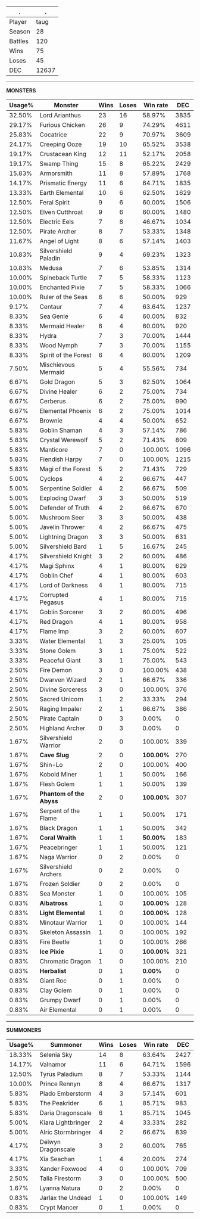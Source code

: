 .|.
|-|-
Player|taug
Season|28
Battles|120
Wins|75
Loses|45
DEC|12637

---
**MONSTERS**

Usage%|Monster|Wins|Loses|Win rate|DEC|
-|-|-|-|-|-|
32.50%|Lord Arianthus|23|16|58.97%|3835|
29.17%|Furious Chicken|26|9|74.29%|4611|
25.83%|Cocatrice|22|9|70.97%|3609|
24.17%|Creeping Ooze|19|10|65.52%|3538|
19.17%|Crustacean King|12|11|52.17%|2058|
19.17%|Swamp Thing|15|8|65.22%|2429|
15.83%|Armorsmith|11|8|57.89%|1768|
14.17%|Prismatic Energy|11|6|64.71%|1835|
13.33%|Earth Elemental|10|6|62.50%|1629|
12.50%|Feral Spirit|9|6|60.00%|1506|
12.50%|Elven Cutthroat|9|6|60.00%|1480|
12.50%|Electric Eels|7|8|46.67%|1034|
12.50%|Pirate Archer|8|7|53.33%|1348|
11.67%|Angel of Light|8|6|57.14%|1403|
10.83%|Silvershield Paladin|9|4|69.23%|1323|
10.83%|Medusa|7|6|53.85%|1314|
10.00%|Spineback Turtle|7|5|58.33%|1123|
10.00%|Enchanted Pixie|7|5|58.33%|1066|
10.00%|Ruler of the Seas|6|6|50.00%|929|
9.17%|Centaur|7|4|63.64%|1237|
8.33%|Sea Genie|6|4|60.00%|832|
8.33%|Mermaid Healer|6|4|60.00%|920|
8.33%|Hydra|7|3|70.00%|1444|
8.33%|Wood Nymph|7|3|70.00%|1155|
8.33%|Spirit of the Forest|6|4|60.00%|1209|
7.50%|Mischievous Mermaid|5|4|55.56%|734|
6.67%|Gold Dragon|5|3|62.50%|1064|
6.67%|Divine Healer|6|2|75.00%|734|
6.67%|Cerberus|6|2|75.00%|990|
6.67%|Elemental Phoenix|6|2|75.00%|1014|
6.67%|Brownie|4|4|50.00%|652|
5.83%|Goblin Shaman|4|3|57.14%|786|
5.83%|Crystal Werewolf|5|2|71.43%|809|
5.83%|Manticore|7|0|100.00%|1096|
5.83%|Fiendish Harpy|7|0|100.00%|1215|
5.83%|Magi of the Forest|5|2|71.43%|729|
5.00%|Cyclops|4|2|66.67%|447|
5.00%|Serpentine Soldier|4|2|66.67%|509|
5.00%|Exploding Dwarf|3|3|50.00%|519|
5.00%|Defender of Truth|4|2|66.67%|670|
5.00%|Mushroom Seer|3|3|50.00%|438|
5.00%|Javelin Thrower|4|2|66.67%|475|
5.00%|Lightning Dragon|3|3|50.00%|631|
5.00%|Silvershield Bard|1|5|16.67%|245|
4.17%|Silvershield Knight|3|2|60.00%|486|
4.17%|Magi Sphinx|4|1|80.00%|629|
4.17%|Goblin Chef|4|1|80.00%|603|
4.17%|Lord of Darkness|4|1|80.00%|715|
4.17%|Corrupted Pegasus|4|1|80.00%|715|
4.17%|Goblin Sorcerer|3|2|60.00%|496|
4.17%|Red Dragon|4|1|80.00%|958|
4.17%|Flame Imp|3|2|60.00%|607|
3.33%|Water Elemental|1|3|25.00%|105|
3.33%|Stone Golem|3|1|75.00%|522|
3.33%|Peaceful Giant|3|1|75.00%|543|
2.50%|Fire Demon|3|0|100.00%|438|
2.50%|Dwarven Wizard|2|1|66.67%|336|
2.50%|Divine Sorceress|3|0|100.00%|376|
2.50%|Sacred Unicorn|1|2|33.33%|294|
2.50%|Raging Impaler|2|1|66.67%|386|
2.50%|Pirate Captain|0|3|0.00%|0|
2.50%|Highland Archer|0|3|0.00%|0|
1.67%|Silvershield Warrior|2|0|100.00%|339|
1.67%|**Cave Slug**|2|0|**100.00%**|270|
1.67%|Shin-Lo|2|0|100.00%|400|
1.67%|Kobold Miner|1|1|50.00%|166|
1.67%|Flesh Golem|1|1|50.00%|139|
1.67%|**Phantom of the Abyss**|2|0|**100.00%**|307|
1.67%|Serpent of the Flame|1|1|50.00%|171|
1.67%|Black Dragon|1|1|50.00%|342|
1.67%|**Coral Wraith**|1|1|**50.00%**|183|
1.67%|Peacebringer|1|1|50.00%|121|
1.67%|Naga Warrior|0|2|0.00%|0|
1.67%|Silvershield Archers|0|2|0.00%|0|
1.67%|Frozen Soldier|0|2|0.00%|0|
0.83%|Sea Monster|1|0|100.00%|105|
0.83%|**Albatross**|1|0|**100.00%**|128|
0.83%|**Light Elemental**|1|0|**100.00%**|128|
0.83%|Minotaur Warrior|1|0|100.00%|144|
0.83%|Skeleton Assassin|1|0|100.00%|192|
0.83%|Fire Beetle|1|0|100.00%|266|
0.83%|**Ice Pixie**|1|0|**100.00%**|321|
0.83%|Chromatic Dragon|1|0|100.00%|210|
0.83%|**Herbalist**|0|1|**0.00%**|0|
0.83%|Giant Roc|0|1|0.00%|0|
0.83%|Clay Golem|0|1|0.00%|0|
0.83%|Grumpy Dwarf|0|1|0.00%|0|
0.83%|Air Elemental|0|1|0.00%|0|

---
**SUMMONERS**

Usage%|Summoner|Wins|Loses|Win rate|DEC|
-|-|-|-|-|-|
18.33%|Selenia Sky|14|8|63.64%|2427|
14.17%|Valnamor|11|6|64.71%|1596|
12.50%|Tyrus Paladium|8|7|53.33%|1144|
10.00%|Prince Rennyn|8|4|66.67%|1317|
5.83%|Plado Emberstorm|4|3|57.14%|601|
5.83%|The Peakrider|6|1|85.71%|983|
5.83%|Daria Dragonscale|6|1|85.71%|1045|
5.00%|Kiara Lightbringer|2|4|33.33%|282|
5.00%|Alric Stormbringer|4|2|66.67%|839|
4.17%|Delwyn Dragonscale|3|2|60.00%|765|
4.17%|Xia Seachan|1|4|20.00%|274|
3.33%|Xander Foxwood|4|0|100.00%|709|
2.50%|Talia Firestorm|3|0|100.00%|500|
1.67%|Lyanna Natura|0|2|0.00%|0|
0.83%|Jarlax the Undead|1|0|100.00%|149|
0.83%|Crypt Mancer|0|1|0.00%|0|
